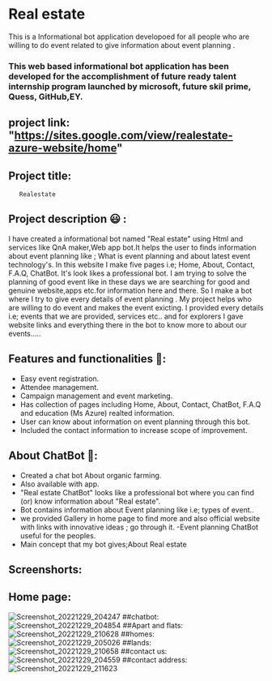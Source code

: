 # Real estate
This is a Informational bot application developoed for all people who are willing to do event  related to give information about event planning .
### This web based informational bot application has been developed for the accomplishment of future ready talent internship program launched by microsoft, future skil prime, Quess, GitHub,EY.
## project link: "https://sites.google.com/view/realestate-azure-website/home"
## Project title:
       Realestate
    
   
## Project description 😃 :
I have created a informational bot named "Real estate" using Html and services like QnA maker,Web app bot.It helps the user to finds information about event planning like ; What is event planning and about latest event technology's. In this website I make five pages i.e; Home, About, Contact, F.A.Q, ChatBot. It's look likes a professional bot. I am trying to solve the planning of good event like in these days we are searching for good and genuine website,apps etc.for information here and there. So I make a bot where I try to give every details of event planning . My project helps who are willing to do event and makes the event exicting. I provided every details i.e; events that we are provided, services etc.. and for explorers I gave website links and everything there in the bot to know more to about our events.....
## Features and functionalities 🧐:
- Easy event registration.
- Attendee management.
- Campaign management and event marketing.
- Has collection of pages including Home, About, Contact, ChatBot, F.A.Q and education (Ms Azure) realted information.
- User can know about information on event planning through this bot.
- Included the contact information to increase scope of improvement.
## About ChatBot 💬:
- Created a chat bot About organic farming.
- Also available with app.
- "Real estate ChatBot" looks like a professional bot where you can find (or) know information about "Real estate".
- Bot contains information about Event planning like i.e; types of event..
- we provided Gallery in home page to find more and also official website with links with innovative ideas ; go through it.
-Event planning ChatBot useful for the peoples.
- Main concept that my bot gives;About Real estate
## Screenshorts:
## Home page:
![Screenshot_20221229_204247](https://user-images.githubusercontent.com/110482052/209974946-1aac55dd-1737-4ade-91aa-d80fde2fcd1b.png)
##chatbot:
![Screenshot_20221229_204854](https://user-images.githubusercontent.com/110482052/209975115-0e75b9ba-a32f-424f-be94-7d765f198834.png)
##Apart and flats:
![Screenshot_20221229_210628](https://user-images.githubusercontent.com/110482052/209976093-62b67574-20d2-469e-823f-2656e9601730.png)
##homes:
![Screenshot_20221229_205026](https://user-images.githubusercontent.com/110482052/209976278-fe6b35c5-7214-484e-bbd9-3926aeba2e87.png)
##lands:
![Screenshot_20221229_210658](https://user-images.githubusercontent.com/110482052/209976448-7f4a020e-4ffc-4546-98a6-bb156aff8c50.png)
##contact us:
![Screenshot_20221229_204559](https://user-images.githubusercontent.com/110482052/209976660-be3b860c-aebc-40fe-b555-24b4092b5417.png)
##contact address:
![Screenshot_20221229_211623](https://user-images.githubusercontent.com/110482052/209976848-9c12d7de-0cb3-4cb9-a6de-c9db031bb6bb.png)

